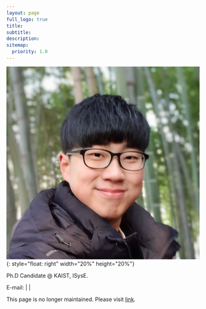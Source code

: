 ```yaml
---
layout: page
full_logo: true
title: 
subtitle: 
description: 
sitemap:
  priority: 1.0
---
```

![byeonghu](assets/img/byeonghu.jpg){: style="float: right" width="20%" height="20%"}
<p id="describe-text">Ph.D Candidate @ KAIST, ISysE.</p>
<p id="describe-text">E-mail: <wp03052@kaist.ac.kr> | <byeonghu.na@kaist.ac.kr> | <gwp03052@gmail.com></p>

This page is no longer maintained. Please visit [link](https://sites.google.com/view/byeonghu-na).
